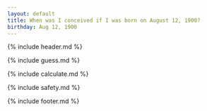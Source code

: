 ```yaml
---
layout: default
title: When was I conceived if I was born on August 12, 1900?
birthday: Aug 12, 1900
---
```


{% include header.md %}

{% include guess.md %}

{% include calculate.md %}

{% include safety.md %}

{% include footer.md %}



